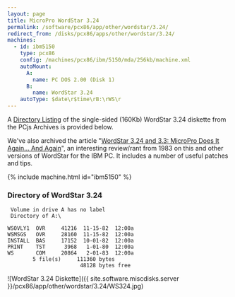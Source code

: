 ```yaml
---
layout: page
title: MicroPro WordStar 3.24
permalink: /software/pcx86/app/other/wordstar/3.24/
redirect_from: /disks/pcx86/apps/other/wordstar/3.24/
machines:
  - id: ibm5150
    type: pcx86
    config: /machines/pcx86/ibm/5150/mda/256kb/machine.xml
    autoMount:
      A:
        name: PC DOS 2.00 (Disk 1)
      B:
        name: WordStar 3.24
    autoType: $date\r$time\rB:\rWS\r
---
```


A [Directory Listing](#directory-of-wordstar-324) of the single-sided (160Kb) WordStar 3.24 diskette from the PCjs Archives
is provided below.

We've also archived the article "[WordStar 3.24 and 3.3: MicroPro Does It Again... And Again](../#pc-magazine-review)",
an interesting review/rant from 1983 on this and other versions of WordStar for the IBM PC.  It includes a number of useful patches and tips.

{% include machine.html id="ibm5150" %}

### Directory of WordStar 3.24

     Volume in drive A has no label
     Directory of A:\

    WSOVLY1  OVR     41216  11-15-82  12:00a
    WSMSGS   OVR     28160  11-15-82  12:00a
    INSTALL  BAS     17152  10-01-82  12:00a
    PRINT    TST      3968   1-01-80  12:00a
    WS       COM     20864   2-01-83  12:00a
            5 file(s)     111360 bytes
                           48128 bytes free

![WordStar 3.24 Diskette]({{ site.software.miscdisks.server }}/pcx86/app/other/wordstar/3.24/WS324.jpg)

